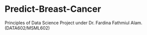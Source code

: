 # Predict-Breast-Cancer
Principles of Data Science Project under Dr. Fardina Fathmiul Alam. (DATA602/MSML602)
